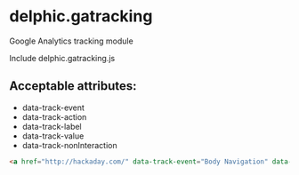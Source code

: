 delphic.gatracking
==================

Google Analytics tracking module

Include delphic.gatracking.js

## Acceptable attributes:

* data-track-event
* data-track-action
* data-track-label
* data-track-value
* data-track-nonInteraction

```html
<a href="http://hackaday.com/" data-track-event="Body Navigation" data-track-label="Hackaday homepage link">HACKADAY</a>
```